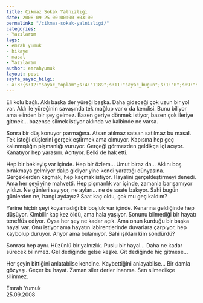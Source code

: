 ```yaml
---
title: Çıkmaz Sokak Yalnızlığı
date: 2008-09-25 00:00:00 +03:00
permalink: "/cikmaz-sokak-yalnizligi/"
categories:
- Yazılarım
tags:
- emrah yumuk
- hikaye
- masal
- Yazılarım
author: emrahyumuk
layout: post
sayfa_sayac_bilgi:
- a:3:{s:12:"sayac_toplam";s:4:"1189";s:11:"sayac_bugun";s:1:"0";s:9:"son_okuma";s:10:"1364893964";}
---
```


<p class="MsoNormal">
  Eli kolu bağlı. Aklı başka der yüreği başka. Daha gideceği çok uzun bir yol var. Aklı ile yüreğinin savaşında tek mağlup var o da kendisi. Bunu biliyor ama elinden bir şey gelmez. Bazen geriye dönmek istiyor, bazen çok ileriye gitmek… bazense silmek istiyor aklında ve kalbinde ne varsa.
</p>

<p class="MsoNormal">
  Sonra bir düş konuyor parmağına. Atsan atılmaz satsan satılmaz bu masal. Tek isteği düşlerini gerçekleştirmek ama olmuyor. Kapısına hep geç kalınmışlığın pişmanlığı vuruyor. Gerçeği görmezden geldikçe içi acıyor. Kanatıyor hep yarasını. Acıtıyor. Belki de hak etti.
</p>

<p class="MsoNormal">
  <!--more-->
</p>

<p class="MsoNormal">
  Hep bir bekleyiş var içinde. Hep bir özlem… Umut biraz da… Aklını boş bırakmaya gelmiyor dalıp gidiyor yine kendi yarattığı dünyasına. Gerçeklerden kaçmak, hep kaçmak istiyor. Hayalini gerçekleştirmeyi denedi. Ama her şeyi yine mahvetti. Hep pişmanlık var içinde, zamanla barışamıyor yıldızı. Ne günleri sayıyor, ne ayları… ne de saate bakıyor. Sahi bugün günlerden ne, hangi aydayız? Saat kaç oldu, çok mu geç kaldım?
</p>

<p class="MsoNormal">
  Yerine hiçbir şeyi koyamadığı bir boşluk var içinde. Kenarına geldiğinde hep düşüyor. Kimbilir kaç kez öldü, ama hala yaşıyor. Sonunu bilmediği bir hayatı teneffüs ediyor. Oysa her şey ne kadar açık. Ama onun kurduğu bir başka hayal var. Onu istiyor ama hayatın labirentlerinde duvarlara çarpıyor, hep kaybolup duruyor. Arıyor ama bulamıyor. Sahi ışıkları kim söndürdü?
</p>

<p class="MsoNormal">
  Sonrası hep aynı. Hüzünlü bir yalnızlık. Puslu bir hayal… Daha ne kadar sürecek bilinmez. Gel dediğinde gelse keşke. Git dediğinde hiç gitmese…
</p>

<p class="MsoNormal">
  Her şeyin bittiğini anlatabilse kendine. Kaybettiğini anlayabilse… Bir damla gözyaşı. Geçer bu hayat. Zaman siler derler inanma. Sen silmedikçe silinmez.
</p>

<p class="MsoNormal">
  <p class="MsoNormal">
    Emrah Yumuk<br /> 25.09.2008
  </p>